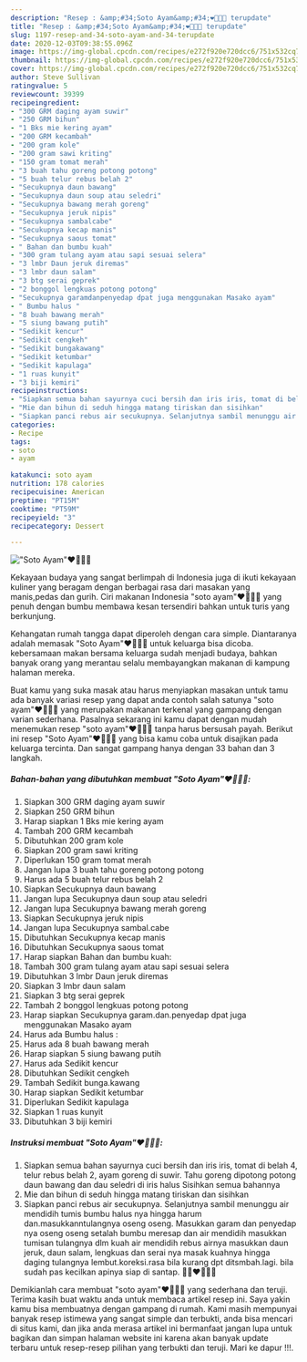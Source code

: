 ```yaml
---
description: "Resep : &amp;#34;Soto Ayam&amp;#34;❤️👍🏼😘 terupdate"
title: "Resep : &amp;#34;Soto Ayam&amp;#34;❤️👍🏼😘 terupdate"
slug: 1197-resep-and-34-soto-ayam-and-34-terupdate
date: 2020-12-03T09:38:55.096Z
image: https://img-global.cpcdn.com/recipes/e272f920e720dcc6/751x532cq70/soto-ayam❤️👍🏼😘-foto-resep-utama.jpg
thumbnail: https://img-global.cpcdn.com/recipes/e272f920e720dcc6/751x532cq70/soto-ayam❤️👍🏼😘-foto-resep-utama.jpg
cover: https://img-global.cpcdn.com/recipes/e272f920e720dcc6/751x532cq70/soto-ayam❤️👍🏼😘-foto-resep-utama.jpg
author: Steve Sullivan
ratingvalue: 5
reviewcount: 39399
recipeingredient:
- "300 GRM daging ayam suwir"
- "250 GRM bihun"
- "1 Bks mie kering ayam"
- "200 GRM kecambah"
- "200 gram kole"
- "200 gram sawi kriting"
- "150 gram tomat merah"
- "3 buah tahu goreng potong potong"
- "5 buah telur rebus belah 2"
- "Secukupnya daun bawang"
- "Secukupnya daun soup atau seledri"
- "Secukupnya bawang merah goreng"
- "Secukupnya jeruk nipis"
- "Secukupnya sambalcabe"
- "Secukupnya kecap manis"
- "Secukupnya saous tomat"
- " Bahan dan bumbu kuah"
- "300 gram tulang ayam atau sapi sesuai selera"
- "3 lmbr Daun jeruk diremas"
- "3 lmbr daun salam"
- "3 btg serai geprek"
- "2 bonggol lengkuas potong potong"
- "Secukupnya garamdanpenyedap dpat juga menggunakan Masako ayam"
- " Bumbu halus "
- "8 buah bawang merah"
- "5 siung bawang putih"
- "Sedikit kencur"
- "Sedikit cengkeh"
- "Sedikit bungakawang"
- "Sedikit ketumbar"
- "Sedikit kapulaga"
- "1 ruas kunyit"
- "3 biji kemiri"
recipeinstructions:
- "Siapkan semua bahan sayurnya cuci bersih dan iris iris, tomat di belah 4, telur rebus belah 2, ayam goreng di suwir. Tahu goreng dipotong potong daun bawang dan dau seledri di iris halus Sisihkan semua bahannya"
- "Mie dan bihun di seduh hingga matang tiriskan dan sisihkan"
- "Siapkan panci rebus air secukupnya. Selanjutnya sambil menunggu air mendidih tumis bumbu halus nya hingga harum dan.masukkanntulangnya oseng oseng. Masukkan garam dan penyedap nya oseng oseng setalah bumbu meresap dan air mendidih masukkan tumisan tulangnya dlm kuah air mendidih rebus airnya masukkan daun jeruk, daun salam, lengkuas dan serai nya masak kuahnya hingga daging tulangnya lembut.koreksi.rasa bila kurang dpt ditsmbah.lagi. bila sudah pas kecilkan apinya siap di santap. 🤭🤭❤️👍🏼😘"
categories:
- Recipe
tags:
- soto
- ayam

katakunci: soto ayam 
nutrition: 178 calories
recipecuisine: American
preptime: "PT15M"
cooktime: "PT59M"
recipeyield: "3"
recipecategory: Dessert

---
```



![&#34;Soto Ayam&#34;❤️👍🏼😘](https://img-global.cpcdn.com/recipes/e272f920e720dcc6/751x532cq70/soto-ayam❤️👍🏼😘-foto-resep-utama.jpg)

Kekayaan budaya yang sangat berlimpah di Indonesia juga di ikuti kekayaan kuliner yang beragam dengan berbagai rasa dari masakan yang manis,pedas dan gurih. Ciri makanan Indonesia &#34;soto ayam&#34;❤️👍🏼😘 yang penuh dengan bumbu membawa kesan tersendiri bahkan untuk turis yang berkunjung.


Kehangatan rumah tangga dapat diperoleh dengan cara simple. Diantaranya adalah memasak &#34;Soto Ayam&#34;❤️👍🏼😘 untuk keluarga bisa dicoba. kebersamaan makan bersama keluarga sudah menjadi budaya, bahkan banyak orang yang merantau selalu membayangkan makanan di kampung halaman mereka.



Buat kamu yang suka masak atau harus menyiapkan masakan untuk tamu ada banyak variasi resep yang dapat anda contoh salah satunya &#34;soto ayam&#34;❤️👍🏼😘 yang merupakan makanan terkenal yang gampang dengan varian sederhana. Pasalnya sekarang ini kamu dapat dengan mudah menemukan resep &#34;soto ayam&#34;❤️👍🏼😘 tanpa harus bersusah payah.
Berikut ini resep &#34;Soto Ayam&#34;❤️👍🏼😘 yang bisa kamu coba untuk disajikan pada keluarga tercinta. Dan sangat gampang hanya dengan 33 bahan dan 3 langkah.


<!--inarticleads1-->

##### Bahan-bahan yang dibutuhkan membuat &#34;Soto Ayam&#34;❤️👍🏼😘:

1. Siapkan 300 GRM daging ayam suwir
1. Siapkan 250 GRM bihun
1. Harap siapkan 1 Bks mie kering ayam
1. Tambah 200 GRM kecambah
1. Dibutuhkan 200 gram kole
1. Siapkan 200 gram sawi kriting
1. Diperlukan 150 gram tomat merah
1. Jangan lupa 3 buah tahu goreng potong potong
1. Harus ada 5 buah telur rebus belah 2
1. Siapkan Secukupnya daun bawang
1. Jangan lupa Secukupnya daun soup atau seledri
1. Jangan lupa Secukupnya bawang merah goreng
1. Siapkan Secukupnya jeruk nipis
1. Jangan lupa Secukupnya sambal.cabe
1. Dibutuhkan Secukupnya kecap manis
1. Dibutuhkan Secukupnya saous tomat
1. Harap siapkan  Bahan dan bumbu kuah:
1. Tambah 300 gram tulang ayam atau sapi sesuai selera
1. Dibutuhkan 3 lmbr Daun jeruk diremas
1. Siapkan 3 lmbr daun salam
1. Siapkan 3 btg serai geprek
1. Tambah 2 bonggol lengkuas potong potong
1. Harap siapkan Secukupnya garam.dan.penyedap dpat juga menggunakan Masako ayam
1. Harus ada  Bumbu halus :
1. Harus ada 8 buah bawang merah
1. Harap siapkan 5 siung bawang putih
1. Harus ada Sedikit kencur
1. Dibutuhkan Sedikit cengkeh
1. Tambah Sedikit bunga.kawang
1. Harap siapkan Sedikit ketumbar
1. Diperlukan Sedikit kapulaga
1. Siapkan 1 ruas kunyit
1. Dibutuhkan 3 biji kemiri




<!--inarticleads2-->

##### Instruksi membuat  &#34;Soto Ayam&#34;❤️👍🏼😘:

1. Siapkan semua bahan sayurnya cuci bersih dan iris iris, tomat di belah 4, telur rebus belah 2, ayam goreng di suwir. Tahu goreng dipotong potong daun bawang dan dau seledri di iris halus Sisihkan semua bahannya
1. Mie dan bihun di seduh hingga matang tiriskan dan sisihkan
1. Siapkan panci rebus air secukupnya. Selanjutnya sambil menunggu air mendidih tumis bumbu halus nya hingga harum dan.masukkanntulangnya oseng oseng. Masukkan garam dan penyedap nya oseng oseng setalah bumbu meresap dan air mendidih masukkan tumisan tulangnya dlm kuah air mendidih rebus airnya masukkan daun jeruk, daun salam, lengkuas dan serai nya masak kuahnya hingga daging tulangnya lembut.koreksi.rasa bila kurang dpt ditsmbah.lagi. bila sudah pas kecilkan apinya siap di santap. 🤭🤭❤️👍🏼😘




Demikianlah cara membuat &#34;soto ayam&#34;❤️👍🏼😘 yang sederhana dan teruji. Terima kasih buat waktu anda untuk membaca artikel resep ini. Saya yakin kamu bisa membuatnya dengan gampang di rumah. Kami masih mempunyai banyak resep istimewa yang sangat simple dan terbukti, anda bisa mencari di situs kami, dan jika anda merasa artikel ini bermanfaat jangan lupa untuk bagikan dan simpan halaman website ini karena akan banyak update terbaru untuk resep-resep pilihan yang terbukti dan teruji. Mari ke dapur !!!. 
